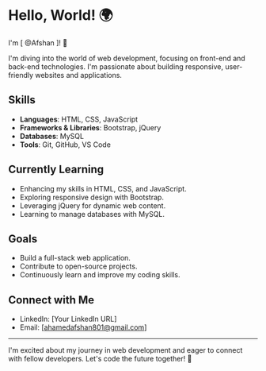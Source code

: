 # Hello, World! 🌍

I'm [ @Afshan ]! 👋

I'm diving into the world of web development, focusing on front-end and back-end technologies. I'm passionate about building responsive, user-friendly websites and applications.

## Skills
- **Languages**: HTML, CSS, JavaScript
- **Frameworks & Libraries**: Bootstrap, jQuery
- **Databases**: MySQL
- **Tools**: Git, GitHub, VS Code

## Currently Learning
- Enhancing my skills in HTML, CSS, and JavaScript.
- Exploring responsive design with Bootstrap.
- Leveraging jQuery for dynamic web content.
- Learning to manage databases with MySQL.

## Goals
- Build a full-stack web application.
- Contribute to open-source projects.
- Continuously learn and improve my coding skills.

## Connect with Me
- LinkedIn: [Your LinkedIn URL]
- Email: [ahamedafshan801@gmail.com]

---
I'm excited about my journey in web development and eager to connect with fellow developers. Let's code the future together! 🚀
